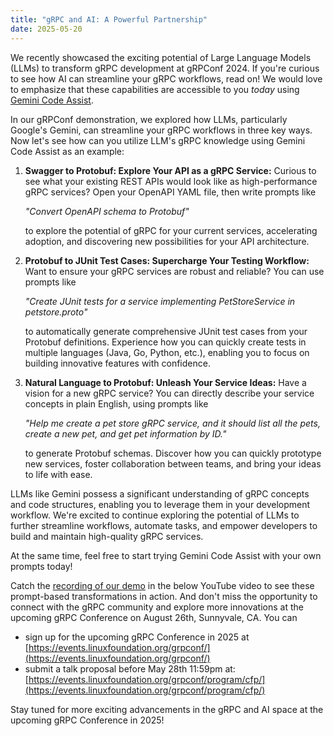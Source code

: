 ```yaml
---
title: "gRPC and AI: A Powerful Partnership"
date: 2025-05-20
---
```


We recently showcased the exciting potential of Large Language Models (LLMs) to transform gRPC development at gRPConf 2024\. If you're curious to see how AI can streamline your gRPC workflows, read on\! We would love to emphasize that these capabilities are accessible to you *today* using [Gemini Code Assist](https://codeassist.google/).

In our gRPConf demonstration, we explored how LLMs, particularly Google's Gemini, can streamline your gRPC workflows in three key ways. Now let's see how can you utilize LLM's gRPC knowledge using Gemini Code Assist as an example:

1. **Swagger to Protobuf: Explore Your API as a gRPC Service:** Curious to see what your existing REST APIs would look like as high-performance gRPC services? Open your OpenAPI YAML file, then write prompts like 

   *"Convert OpenAPI schema to Protobuf"* 

   to explore the potential of gRPC for your current services, accelerating adoption, and discovering new possibilities for your API architecture.

2. **Protobuf to JUnit Test Cases: Supercharge Your Testing Workflow:** Want to ensure your gRPC services are robust and reliable? You can use prompts like 

   *"Create JUnit tests for a service implementing PetStoreService in petstore.proto"* 

   to automatically generate comprehensive JUnit test cases from your Protobuf definitions. Experience how you can quickly create tests in multiple languages (Java, Go, Python, etc.), enabling you to focus on building innovative features with confidence.

3. **Natural Language to Protobuf: Unleash Your Service Ideas:** Have a vision for a new gRPC service? You can directly describe your service concepts in plain English, using prompts like 

   *"Help me create a pet store gRPC service, and it should list all the pets, create a new pet, and get pet information by ID."* 

   to generate Protobuf schemas. Discover how you can quickly prototype new services, foster collaboration between teams, and bring your ideas to life with ease. 

LLMs like Gemini possess a significant understanding of gRPC concepts and code structures, enabling you to leverage them in your development workflow. We're excited to continue exploring the potential of LLMs to further streamline workflows, automate tasks, and empower developers to build and maintain high-quality gRPC services.

At the same time, feel free to start trying Gemini Code Assist with your own prompts today\!

Catch the [recording of our demo](https://www.youtube.com/watch?v=IZsYnCftm7w) in the below YouTube video to see these prompt-based transformations in action. And don't miss the opportunity to connect with the gRPC community and explore more innovations at the upcoming gRPC Conference on August 26th, Sunnyvale, CA. You can

* sign up for the upcoming gRPC Conference in 2025 at [https://events.linuxfoundation.org/grpconf/](https://events.linuxfoundation.org/grpconf/)   
* submit a talk proposal before May 28th 11:59pm at: [https://events.linuxfoundation.org/grpconf/program/cfp/](https://events.linuxfoundation.org/grpconf/program/cfp/)

Stay tuned for more exciting advancements in the gRPC and AI space at the upcoming gRPC Conference in 2025\! 
